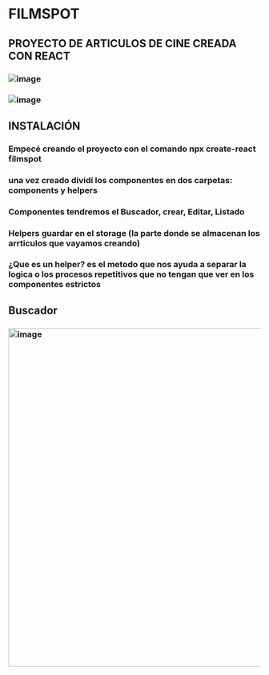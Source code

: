 # FILMSPOT
## PROYECTO DE ARTICULOS DE CINE CREADA CON REACT
### ![image](https://github.com/user-attachments/assets/03b09a8f-16bf-4370-aeb0-f224c5bad0b8)
### ![image](https://github.com/user-attachments/assets/425c85c0-09ef-4d21-a4af-163779ede0e8)
## INSTALACIÓN
### Empecé creando el proyecto con el comando npx create-react filmspot
### una vez creado dividí los componentes en dos carpetas: components y helpers
### Componentes tendremos el Buscador, crear, Editar, Listado
### Helpers guardar en el storage (la parte donde se almacenan los arrticulos que vayamos creando)
### ¿Que es un helper? es el metodo que nos ayuda a separar la logica o los procesos repetitivos que no tengan que ver en los componentes estrictos

## Buscador
### <img width="677" height="677" alt="image" src="https://github.com/user-attachments/assets/c48946cd-3a3e-4b3a-8f66-4121432f4dd6" />
